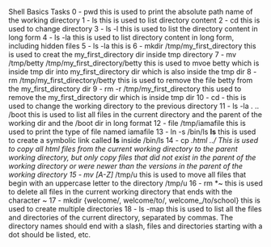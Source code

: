 Shell Basics Tasks
0 - pwd     this is used to print the absolute path name of the working directory
1 - ls      this is used to list directory content
2 - cd      this is used to change directory
3 - ls -l   this is used to list the directory content in long form
4 - ls -la  this is used to list directory content in long form, including hidden files
5 - ls -la  this is
6 - mkdir /tmp/my_first_directory   this is used to creat the my_first_directory dir inside tmp directory
7 - mv /tmp/betty /tmp/my_first_directory/betty   this is used to mvoe betty which is inside tmp dir into my_first_directory dir which is also inside the tmp dir
8 - rm /tmp/my_first_directory/betty    this is used to remove the file betty from the my_first_directory dir
9 - rm -r /tmp/my_first_directory     this used to remove the my_first_directory dir which is inside tmp dir
10 - cd -     this is used to change the working directory to the previous directory
11 - ls -la . .. /boot    this is used to list all files in the current directory and the parent of the working dir and the /boot dir in long format
12 - file /tmp/iamafile   this is used to print the type of file named iamafile
13 - ln -s /bin/ls __ls__     this is used to create a symbolic link called __ls__ inside /bin/ls
14 - cp *.html ../            This is used to copy all html files from the current working directory to the parent working directory, but only copy files that did not exist in the parent of the working directory or were newer than the versions in the parent of the working directory
15 - mv [A-Z]* /tmp/u         this is used to move all files that begin with an uppercase letter to the directory /tmp/u
16 - rm *~                    this is used to delete all files in the current working directory that ends with the character ~
17 - mkdir {welcome/, welcome/to/, welcome_/to/school}  this is used to create multiple directories
18 - ls -map    this is used to list all the files and directories of the current directory, separated by commas. The directory names should end with a slash, files and directories starting with a dot should be listed, etc.




